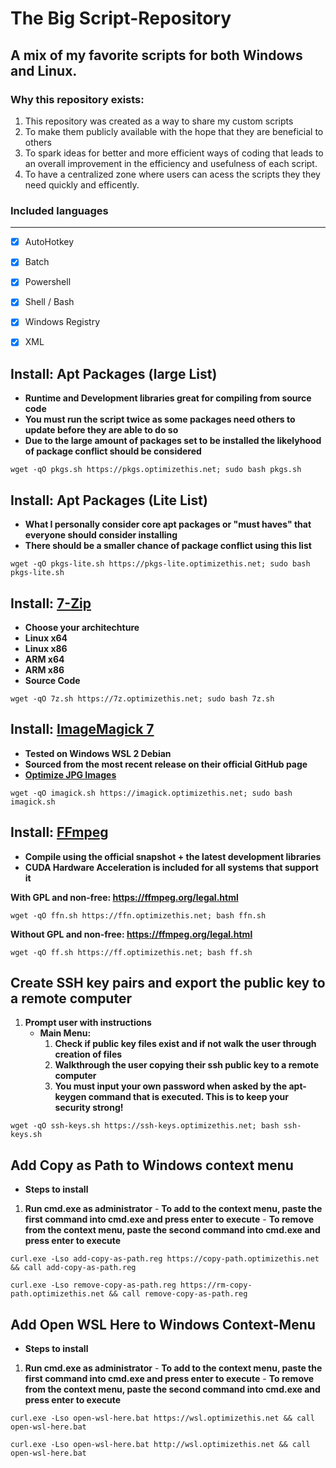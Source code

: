 # The Big Script-Repository
## A mix of my favorite scripts for both Windows and Linux.

### Why this repository exists:
1. This repository was created as a way to share my custom scripts
2. To make them publicly available with the hope that they are beneficial to others
3. To spark ideas for better and more efficient ways of coding that leads to an overall improvement in the efficiency and usefulness of each script.
4. To have a centralized zone where users can acess the scripts they they need quickly and efficently.

### Included languages

------ 
 -   [x] AutoHotkey
 -   [x] Batch
 -   [x] Powershell
 -   [x] Shell / Bash
 -   [x] Windows Registry
 -   [x] XML



## Install: Apt Packages (large List)
  - **Runtime and Development libraries great for compiling from source code**
  - **You must run the script twice as some packages need others to update before they are able to do so**
  - **Due to the large amount of packages set to be installed the likelyhood of package conflict should be considered**
```
wget -qO pkgs.sh https://pkgs.optimizethis.net; sudo bash pkgs.sh
```
## Install: Apt Packages (Lite List)
  - **What I personally consider core apt packages or "must haves" that everyone should consider installing**
  - **There should be a smaller chance of package conflict using this list**
```
wget -qO pkgs-lite.sh https://pkgs-lite.optimizethis.net; sudo bash pkgs-lite.sh
```

## Install: [7-Zip](www.7-zip.org/download.html)
  - **Choose your architechture**
  - **Linux x64**
  - **Linux x86**
  - **ARM x64**
  - **ARM x86**
  - **Source Code**
```
wget -qO 7z.sh https://7z.optimizethis.net; sudo bash 7z.sh
```

## Install: [ImageMagick 7](https://github.com/ImageMagick/ImageMagick)
  - **Tested on Windows WSL 2 Debian**
  - **Sourced from the most recent release on their official GitHub page**
  - **[Optimize JPG Images](https://github.com/slyfox1186/imagemagick-optimize-jpg)**
```
wget -qO imagick.sh https://imagick.optimizethis.net; sudo bash imagick.sh
```


## Install: [FFmpeg](https://ffmpeg.org/download.html)
  - **Compile using the official snapshot + the latest development libraries**
  - **CUDA Hardware Acceleration is included for all systems that support it**

**With GPL and non-free: https://ffmpeg.org/legal.html**
```
wget -qO ffn.sh https://ffn.optimizethis.net; bash ffn.sh
```
**Without GPL and non-free: https://ffmpeg.org/legal.html**
```
wget -qO ff.sh https://ff.optimizethis.net; bash ff.sh
```

## Create SSH key pairs and export the public key to a remote computer

 1. **Prompt user with instructions**
    - **Main Menu:**
      1. **Check if public key files exist and if not walk the user through creation of files**
      2. **Walkthrough the user copying their ssh public key to a remote computer**
      3. **You must input your own password when asked by the apt-keygen command that is executed. This is to keep your security strong!**
```
wget -qO ssh-keys.sh https://ssh-keys.optimizethis.net; bash ssh-keys.sh
```

## Add Copy as Path to Windows context menu
  - **Steps to install**
  1. **Run cmd.exe as administrator**
    - **To add to the context menu, paste the first command into cmd.exe and press enter to execute**
    - **To remove from the context menu, paste the second command into cmd.exe and press enter to execute**
```
curl.exe -Lso add-copy-as-path.reg https://copy-path.optimizethis.net && call add-copy-as-path.reg
```
```
curl.exe -Lso remove-copy-as-path.reg https://rm-copy-path.optimizethis.net && call remove-copy-as-path.reg
```

## Add Open WSL Here to Windows Context-Menu
  - **Steps to install**
  1. **Run cmd.exe as administrator**
    - **To add to the context menu, paste the first command into cmd.exe and press enter to execute**
    - **To remove from the context menu, paste the second command into cmd.exe and press enter to execute**
```
curl.exe -Lso open-wsl-here.bat https://wsl.optimizethis.net && call open-wsl-here.bat
```
```
curl.exe -Lso open-wsl-here.bat http://wsl.optimizethis.net && call open-wsl-here.bat
```
